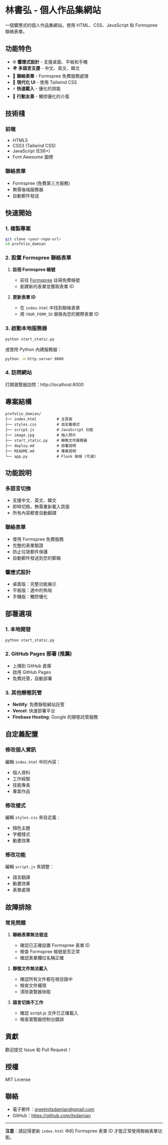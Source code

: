 # 林書弘 - 個人作品集網站

一個響應式的個人作品集網站，使用 HTML、CSS、JavaScript 和 Formspree 聯絡表單。

## 功能特色

- 🌐 **響應式設計** - 支援桌面、平板和手機
- 🌍 **多語言支援** - 中文、英文、韓文
- 📧 **聯絡表單** - Formspree 免費服務處理
- 🎨 **現代化 UI** - 使用 Tailwind CSS
- ⚡ **快速載入** - 優化的效能
- 📱 **行動友善** - 觸控優化的介面

## 技術棧

### 前端
- HTML5
- CSS3 (Tailwind CSS)
- JavaScript (ES6+)
- Font Awesome 圖標

### 聯絡表單
- Formspree (免費第三方服務)
- 無需後端服務器
- 自動郵件發送

## 快速開始

### 1. 複製專案

```bash
git clone <your-repo-url>
cd profolio_damian
```

### 2. 設置 Formspree 聯絡表單

1. **註冊 Formspree 帳號**
   - 前往 [Formspree](https://formspree.io/) 註冊免費帳號
   - 創建新的表單並獲取表單 ID

2. **更新表單 ID**
   - 在 `index.html` 中找到聯絡表單
   - 將 `YOUR_FORM_ID` 替換為您的實際表單 ID

### 3. 啟動本地服務器

```bash
python start_static.py
```

或使用 Python 內建服務器：

```bash
python -m http.server 8000
```

### 4. 訪問網站

打開瀏覽器訪問：http://localhost:8000

## 專案結構

```
profolio_damian/
├── index.html         # 主頁面
├── styles.css         # 自定義樣式
├── script.js          # JavaScript 功能
├── image.jpg          # 個人照片
├── start_static.py    # 靜態文件服務器
├── deploy.md          # 部署說明
├── README.md          # 專案說明
└── app.py             # Flask 後端 (可選)
```

## 功能說明

### 多語言切換
- 支援中文、英文、韓文
- 即時切換，無需重新載入頁面
- 所有內容都會自動翻譯

### 聯絡表單
- 使用 Formspree 免費服務
- 完整的表單驗證
- 防止垃圾郵件保護
- 自動郵件發送到您的郵箱

### 響應式設計
- 桌面版：完整功能展示
- 平板版：適中的佈局
- 手機版：觸控優化

## 部署選項

### 1. 本地開發
```bash
python start_static.py
```

### 2. GitHub Pages 部署 (推薦)
- 上傳到 GitHub 倉庫
- 啟用 GitHub Pages
- 免費託管，自動部署

### 3. 其他靜態託管
- **Netlify**: 免費靜態網站託管
- **Vercel**: 快速部署平台
- **Firebase Hosting**: Google 的靜態託管服務

## 自定義配置

### 修改個人資訊
編輯 `index.html` 中的內容：
- 個人資料
- 工作經驗
- 技能專長
- 專案作品

### 修改樣式
編輯 `styles.css` 來自定義：
- 顏色主題
- 字體樣式
- 動畫效果

### 修改功能
編輯 `script.js` 來調整：
- 語言翻譯
- 動畫效果
- 表單處理

## 故障排除

### 常見問題

1. **聯絡表單無法發送**
   - 確認已正確設置 Formspree 表單 ID
   - 檢查 Formspree 帳號是否正常
   - 確認表單欄位名稱正確

2. **靜態文件無法載入**
   - 確認所有文件都在根目錄中
   - 檢查文件權限
   - 清除瀏覽器快取

3. **語言切換不工作**
   - 確認 script.js 文件已正確載入
   - 檢查瀏覽器控制台錯誤

## 貢獻

歡迎提交 Issue 和 Pull Request！

## 授權

MIT License

## 聯絡

- 電子郵件：greetinitsdamian@gmail.com
- GitHub：https://github.com/itsdamian

---

**注意**：請記得更新 `index.html` 中的 Formspree 表單 ID 才能正常使用聯絡表單功能。 